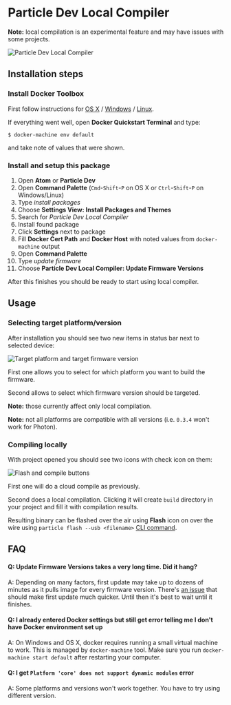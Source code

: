 # Particle Dev Local Compiler

**Note:** local compilation is an experimental feature and may have issues with some projects.

![Particle Dev Local Compiler](http://cl.ly/image/2q040i183M01/Screen%20Recording%202015-10-15%20at%2002.05%20PM.gif)

## Installation steps

### Install Docker Toolbox

First follow instructions for [OS X](https://docs.docker.com/mac/step_one/) / [Windows](https://docs.docker.com/windows/step_one/) / [Linux](https://docs.docker.com/linux/started/).

If everything went well, open **Docker Quickstart Terminal** and type:
```
$ docker-machine env default
```
and take note of values that were shown.

### Install and setup this package

1. Open **Atom** or **Particle Dev**
2. Open **Command Palette** (`Cmd`-`Shift`-`P` on OS X or `Ctrl`-`Shift`-`P` on Windows/Linux)
3. Type *install packages*
4. Choose **Settings View: Install Packages and Themes**
5. Search for *Particle Dev Local Compiler*
6. Install found package
7. Click **Settings** next to package
8. Fill **Docker Cert Path** and **Docker Host** with noted values from `docker-machine` output
9. Open **Command Palette**
10. Type *update firmware*
11. Choose **Particle Dev Local Compiler: Update Firmware Versions**

After this finishes you should be ready to start using local compiler.

## Usage

### Selecting target platform/version
After installation you should see two new items in status bar next to selected device:

![Target platform and target firmware version](http://cl.ly/image/3S3C3u010c0H/dev-target-platform-and-version.png)

First one allows you to select for which platform you want to build the firmware.

Second allows to select which firmware version should be targeted.

**Note:** those currently affect only local compilation.

**Note:** not all platforms are compatible with all versions (i.e. `0.3.4` won't work for Photon).

### Compiling locally

With project opened you should see two icons with check icon on them:

![Flash and compile buttons](http://cl.ly/image/0t3M1g2A3Y1u/dev-compile-locally.png)

First one will do a cloud compile as previously.

Second does a local compilation. Clicking it will create `build` directory in your project and fill it with compilation results.

Resulting binary can be flashed over the air using **Flash** icon on over the wire using `particle flash --usb <filename>` [CLI command](https://docs.particle.io/reference/cli/#particle-flash).

## FAQ

#### Q: **Update Firmware Versions** takes a very long time. Did it hang?
A: Depending on many factors, first update may take up to dozens of minutes as it pulls image for every firmware version. There's [an issue](https://github.com/spark/particle-dev-local-compiler/issues/8) that should make first update much quicker. Until then it's best to wait until it finishes.

#### Q: I already entered Docker settings but still get error telling me I don't have Docker environment set up
A: On Windows and OS X, docker requires running a small virtual machine to work. This is managed by `docker-machine` tool. Make sure you run `docker-machine start default` after restarting your computer.

#### Q: I get `Platform 'core' does not support dynamic modules` error
A: Some platforms and versions won't work together. You have to try using different version.
